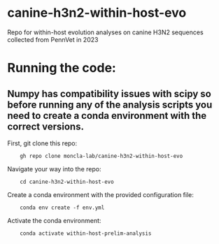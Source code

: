 # canine-h3n2-within-host-evo
Repo for within-host evolution analyses on canine H3N2 sequences collected from PennVet in 2023

# Running the code:

## Numpy has compatibility issues with scipy so before running any of the analysis scripts you need to create a conda environment with the correct versions.

First, git clone this repo:

		gh repo clone moncla-lab/canine-h3n2-within-host-evo

Navigate your way into the repo:

		cd canine-h3n2-within-host-evo
		
Create a conda environment with the provided configuration file:

		conda env create -f env.yml
		
Activate the conda environment:

		conda activate within-host-prelim-analysis
